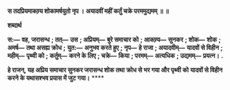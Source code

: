 **स तदप्रियमाकण्र्य शोकामर्षयुतो नृप ।** **अयादवीं महीं कर्तुं चक्रे परममुद्यमम् ॥ ॥** 

**शब्दार्थ** 

**स:—** **वह, जरासन्ध** **; तत्—** **उस** **; अप्रियम्—** **बुरे समाचार को** **; आकण्र्य—** **सुनकर** **; शोक—** **शोक** **; अमर्ष—** **तथा असह्य क्रोध** **;** **युत:—** **अनुभव करते हुए** **; नृप—** **हे राजा** **; अयादवीम्—** **यादवों से विहीन** **; महीम्—** **पृथ्वी को** **; कर्तुम्—** **करने के लिए** **; चक्रे—** **किया** **; परमम्—** **अत्यधिक** **; उद्यमम्—** **प्रयत्न।** **.** 

**हे राजन्, यह अप्रिय समाचार सुनकर जरासन्ध शोक तथा क्रोध से भर गया और पृथ्वी को** **यादवों से विहीन करने के यथासश्भव प्रयास में जुट गया।** **** 